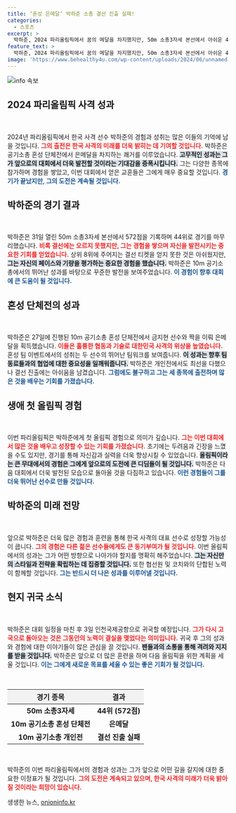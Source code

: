 ```yaml
---
title: ‘혼성 은메달’ 박하준 소총 결선 진출 실패!
categories:
  - 스포츠
excerpt: >
  박하준, 2024 파리올림픽에서 꿈의 메달을 차지했지만, 50m 소총3자세 본선에서 아쉬운 44위로 결선 진출에 실패했다. 경험을 쌓으며 다시 도전할 그의 여정이 기대된다.
feature_text: >
  박하준, 2024 파리올림픽에서 꿈의 메달을 차지했지만, 50m 소총3자세 본선에서 아쉬운 44위로 결선 진출에 실패했다. 경험을 쌓으며 다시 도전할 그의 여정이 기대된다.
image: 'https://www.behealthy4u.com/wp-content/uploads/2024/06/unnamed-file.png'
---
```


<p><img src="https://www.behealthy4u.com/wp-content/uploads/2024/06/unnamed-file.png" alt="info 속보" /></p>

<h2 data-ke-size="size26">2024 파리올림픽 사격 성과</h2>

<p data-ke-size="size16">&nbsp;</p>

<p>2024년 파리올림픽에서 한국 사격 선수 박하준의 경험과 성취는 많은 이들의 기억에 남을 것입니다. <b><span style="color: #ee2323;">그의 출전은 한국 사격의 미래를 더욱 밝히는 데 기여할 것입니다.</span></b> 박하준은 공기소총 혼성 단체전에서 은메달을 차지하는 쾌거를 이루었습니다. <b><span style="background-color: #21538527;">고무적인 성과는 그가 앞으로의 대회에서 더욱 발전할 것이라는 기대감을 증폭시킵니다.</span></b> 그는 다양한 종목에 참가하며 경험을 쌓았고, 이번 대회에서 얻은 교훈들은 그에게 매우 중요할 것입니다. <b><span style="color: #1a5490;">경기가 끝났지만, 그의 도전은 계속될 것입니다.</span></b></p>

<h2 data-ke-size="size26">박하준의 경기 결과</h2>

<p data-ke-size="size16">&nbsp;</p>

<p>박하준은 31일 열린 50m 소총3자세 본선에서 572점을 기록하며 44위로 경기를 마무리했습니다. <b><span style="color: #ee2323;">비록 결선에는 오르지 못했지만, 그는 경험을 쌓으며 자신을 발전시키는 중요한 기회를 얻었습니다.</span></b> 상위 8위에 주어지는 결선 티켓을 얻지 못한 것은 아쉬웠지만, <b><span style="background-color: #21538527;">그는 자신의 페이스와 기량을 평가하는 중요한 경험을 했습니다.</span></b> 박하준은 10m 공기소총에서의 뛰어난 성과를 바탕으로 꾸준한 발전을 보여주었습니다. <b><span style="color: #1a5490;">이 경험이 향후 대회에 큰 도움이 될 것입니다.</span></b></p>

<h2 data-ke-size="size26">혼성 단체전의 성과</h2>

<p data-ke-size="size16">&nbsp;</p>

<p>박하준은 27일에 진행된 10m 공기소총 혼성 단체전에서 금지현 선수와 짝을 이뤄 은메달을 획득했습니다. <b><span style="color: #ee2323;">이들은 훌륭한 협동과 기술로 대한민국 사격의 위상을 높였습니다.</span></b> 혼성 팀 이벤트에서의 성취는 두 선수의 뛰어난 팀워크를 보여줍니다. <b><span style="background-color: #21538527;">이 성과는 향후 팀 동료들과의 협업에 대한 중요성을 일깨워줍니다.</span></b> 박하준은 개인전에서도 최선을 다했으나 결선 진출에는 아쉬움을 남겼습니다. <b><span style="color: #1a5490;">그럼에도 불구하고 그는 세 종목에 출전하며 많은 것을 배우는 기회를 가졌습니다.</span></b></p>

<h2 data-ke-size="size26">생애 첫 올림픽 경험</h2>

<p data-ke-size="size16">&nbsp;</p>

<p>이번 파리올림픽은 박하준에게 첫 올림픽 경험으로 의미가 깊습니다. <b><span style="color: #ee2323;">그는 이번 대회에서 많은 것을 배우고 성장할 수 있는 기회를 가졌습니다.</span></b> 초기에는 두려움과 긴장을 느꼈을 수도 있지만, 경기를 통해 자신감과 실력을 더욱 향상시킬 수 있었습니다. <b><span style="background-color: #21538527;">올림픽이라는 큰 무대에서의 경험은 그에게 앞으로의 도전에 큰 디딤돌이 될 것입니다.</span></b> 박하준은 다음 대회에서 더욱 발전된 모습으로 돌아올 것을 다짐하고 있습니다. <b><span style="color: #1a5490;">이런 경험들이 그를 더욱 뛰어난 선수로 만들 것입니다.</span></b></p>

<h2 data-ke-size="size26">박하준의 미래 전망</h2>

<p data-ke-size="size16">&nbsp;</p>

<p>앞으로 박하준은 더욱 많은 경험과 훈련을 통해 한국 사격의 대표 선수로 성장할 가능성이 큽니다. <b><span style="color: #ee2323;">그의 경험은 다른 젊은 선수들에게도 큰 동기부여가 될 것입니다.</span></b> 이번 올림픽에서의 성과는 그가 어떤 방향으로 나아가야 할지를 명확히 해주었습니다. <b><span style="background-color: #21538527;">그는 자신만의 스타일과 전략을 확립하는 데 집중할 것입니다.</span></b> 또한 협선원 및 코치와의 단합된 노력이 함께할 것입니다. <b><span style="color: #1a5490;">그는 반드시 더 나은 성과를 이루어낼 것입니다.</span></b></p>

<h2 data-ke-size="size26">현지 귀국 소식</h2>

<p data-ke-size="size16">&nbsp;</p>

<p>박하준은 대회 일정을 마친 후 3일 인천국제공항으로 귀국할 예정입니다. <b><span style="color: #ee2323;">그가 다시 고국으로 돌아오는 것은 그동안의 노력이 결실을 맺었다는 의미입니다.</span></b> 귀국 후 그의 성과와 경험에 대한 이야기들이 많은 관심을 끌 것입니다. <b><span style="background-color: #21538527;">팬들과의 소통을 통해 격려와 지지를 받을 것입니다.</span></b> 박하준은 앞으로 더 많은 훈련을 하며 다음 올림픽을 위한 계획을 세울 것입니다. <b><span style="color: #1a5490;">이는 그에게 새로운 목표를 세울 수 있는 좋은 기회가 될 것입니다.</span></b></p>

<p data-ke-size="size16">&nbsp;</p>

<table style="width: 100%; border-collapse: collapse;">
  <thead>
    <tr>
      <th style="background-color: #f2f2f2; text-align: center;"><b>경기 종목</b></th>
      <th style="background-color: #f2f2f2; text-align: center;"><b>결과</b></th>
    </tr>
  </thead>
  <tbody>
    <tr>
      <td style="text-align: center; height: 17px;"><b>50m 소총3자세</b></td>
      <td style="text-align: center; height: 17px;"><b>44위 (572점)</b></td>
    </tr>
    <tr>
      <td style="text-align: center; height: 17px;"><b>10m 공기소총 혼성 단체전</b></td>
      <td style="text-align: center; height: 17px;"><b>은메달</b></td>
    </tr>
    <tr>
      <td style="text-align: center; height: 17px;"><b>10m 공기소총 개인전</b></td>
      <td style="text-align: center; height: 17px;"><b>결선 진출 실패</b></td>
    </tr>
  </tbody>
</table>

<p data-ke-size="size16">&nbsp;</p> 

<p>박하준의 이번 파리올림픽에서의 경험과 성과는 그가 앞으로 어떤 길을 갈지에 대한 중요한 이정표가 될 것입니다. <b><span style="color: #ee2323;">그의 도전은 계속되고 있으며, 한국 사격의 미래가 더욱 밝아질 것이라는 희망이 있습니다.</span></b></p>
생생한 뉴스, <a href="https://onioninfo.kr" rel="dofollow">onioninfo.kr</a>


